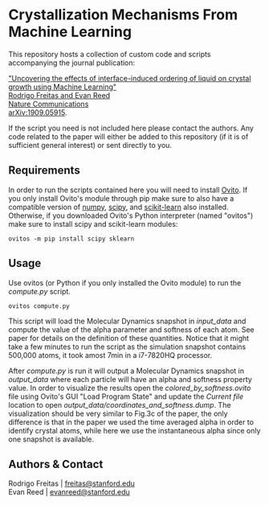 # Crystallization Mechanisms From Machine Learning
This repository hosts a collection of custom code and scripts accompanying the journal publication:

["Uncovering the effects of interface-induced ordering of liquid on crystal growth using Machine Learning"  
Rodrigo Freitas and Evan Reed  
Nature Communications  
arXiv:1909.05915](https://arxiv.org/abs/1909.05915).

If the script you need is not included here please contact the authors. Any code related to the paper will either be added to this repository (if it is of sufficient general interest) or sent directly to you.

## Requirements
In order to run the scripts contained here you will need to install [Ovito](https://www.ovito.org). If you only install Ovito's module through pip make sure to also have a compatible version of [numpy](https://numpy.org), [scipy](https://scipy.org), and [scikit-learn](https://scikit-learn.org) also installed. Otherwise, if you downloaded Ovito's Python interpreter (named "ovitos") make sure to install scipy and scikit-learn modules:
```
ovitos -m pip install scipy sklearn
```

## Usage
Use ovitos (or Python if you only installed the Ovito module) to run the *compute.py* script.
```
ovitos compute.py
```
This script will load the Molecular Dynamics snapshot in *input_data* and compute the value of the alpha parameter and softness of each atom. See paper for details on the definition of these quantities. Notice that it might take a few minutes to run the script as the simulation snapshot contains 500,000 atoms, it took amost 7min in a i7-7820HQ processor.

After *compute.py* is run it will output a Molecular Dynamics snapshot in *output_data* where each particle will have an alpha and softness property value. In order to visualize the results open the *colored_by_softness.ovito* file using Ovito's GUI "Load Program State" and update the *Current file* location to open *output_data/coordinates_and_softness.dump*. The visualization should be very similar to Fig.3c of the paper, the only difference is that in the paper we used the time averaged alpha in order to identify crystal atoms, while here we use the instantaneous alpha since only one snapshot is available.

## Authors & Contact

Rodrigo Freitas | freitas@stanford.edu  
Evan Reed | evanreed@stanford.edu
